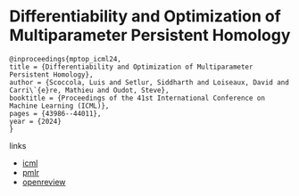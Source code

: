 # Differentiability and Optimization of Multiparameter Persistent Homology

```
@inproceedings{mptop_icml24,
title = {Differentiability and Optimization of Multiparameter Persistent Homology},
author = {Scoccola, Luis and Setlur, Siddharth and Loiseaux, David and Carri\`{e}re, Mathieu and Oudot, Steve},
booktitle = {Proceedings of the 41st International Conference on Machine Learning (ICML)},
pages = {43986--44011},
year = {2024}
}
```

links
- [icml](https://icml.cc/Conferences/2024/Schedule?showEvent=33331)
- [pmlr](https://proceedings.mlr.press/v235/scoccola24a.html)
- [openreview](https://openreview.net/forum?id=ixdfvnO0uy)
